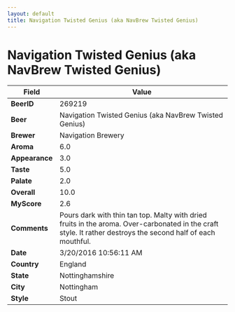 ```yaml
---
layout: default
title: Navigation Twisted Genius (aka NavBrew Twisted Genius)
---
```


# Navigation Twisted Genius (aka NavBrew Twisted Genius)

| Field         | Value     |
|---------------|-----------|
| **BeerID** | 269219 |
| **Beer** | Navigation Twisted Genius (aka NavBrew Twisted Genius) |
| **Brewer** | Navigation Brewery |
| **Aroma** | 6.0 |
| **Appearance** | 3.0 |
| **Taste** | 5.0 |
| **Palate** | 2.0 |
| **Overall** | 10.0 |
| **MyScore** | 2.6 |
| **Comments** | Pours dark with thin tan top. Malty with dried fruits in the aroma. Over-carbonated in the craft style. It rather destroys the second half of each mouthful. |
| **Date** | 3/20/2016 10:56:11 AM |
| **Country** | England |
| **State** | Nottinghamshire |
| **City** | Nottingham |
| **Style** | Stout |
